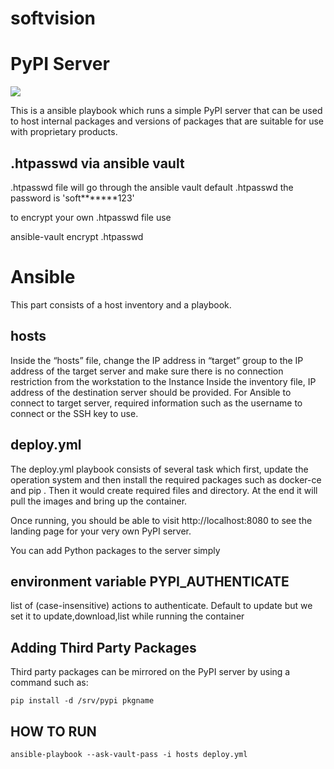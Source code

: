 # softvision
PyPI Server
===========

[![](https://images.microbadger.com/badges/image/codekoala/pypi.svg)](https://microbadger.com/images/codekoala/pypi "Get your own image badge on microbadger.com")

This is a ansible playbook which runs a simple PyPI server that can be used to host internal packages and
versions of packages that are suitable for use with proprietary products.

.htpasswd via ansible vault 
--------------------
.htpasswd file will go through the ansible vault
default .htpasswd
the password is 'soft*******123'

to encrypt your own .htpasswd file use

ansible-vault encrypt .htpasswd

Ansible 
===========
This part consists of a host inventory and a playbook. 

hosts
-------
Inside the “hosts” file, change the IP address in “target” group to the IP address of the
target server and make sure there is no connection restriction from the workstation to the Instance
Inside the inventory file, IP address of the destination server should be provided. For Ansible to connect to target server, required
information such as the username to connect or the SSH key to use.

deploy.yml
-----------
The deploy.yml playbook consists of several task which first, update the operation system and
then install the required packages such as docker-ce and pip .
Then it would create required files and directory. At the end it will pull the images  and bring up the container.


Once running, you should be able to visit http://localhost:8080 to see the
landing page for your very own PyPI server.

You can add Python packages to the server simply 

environment variable PYPI_AUTHENTICATE
----------------------------------------
 list of (case-insensitive) actions to authenticate. Default to update
 but we set it to update,download,list while running the container



Adding Third Party Packages
---------------------------

Third party packages can be mirrored on the PyPI server by using a command such
as:

    pip install -d /srv/pypi pkgname


HOW TO RUN
----------------

    ansible-playbook --ask-vault-pass -i hosts deploy.yml 


